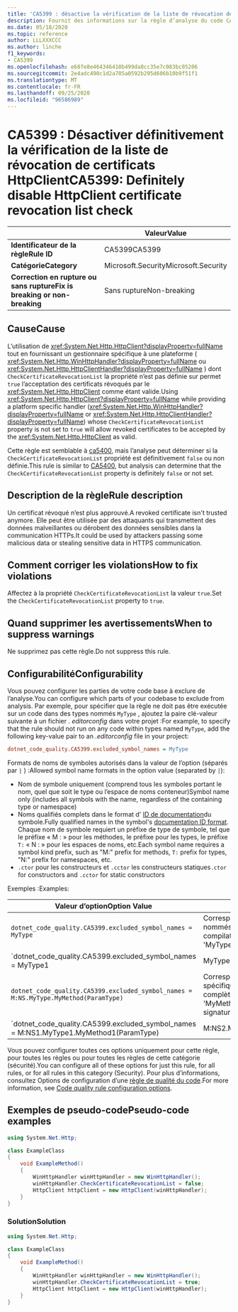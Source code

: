 ```yaml
---
title: 'CA5399 : désactive la vérification de la liste de révocation de certificats HttpClient (analyse du code)'
description: Fournit des informations sur la règle d’analyse du code CA5399, notamment les causes, comment corriger les violations et quand la supprimer.
ms.date: 05/18/2020
ms.topic: reference
author: LLLXXXCCC
ms.author: linche
f1_keywords:
- CA5399
ms.openlocfilehash: e68fe8e464346410b499da8cc35e7c083bc05206
ms.sourcegitcommit: 2e4adc490c1d2a705a0592b295d606b10b9f51f1
ms.translationtype: MT
ms.contentlocale: fr-FR
ms.lasthandoff: 09/25/2020
ms.locfileid: "96586989"
---
```

# <a name="ca5399-definitely-disable-httpclient-certificate-revocation-list-check"></a><span data-ttu-id="90fe4-103">CA5399 : Désactiver définitivement la vérification de la liste de révocation de certificats HttpClient</span><span class="sxs-lookup"><span data-stu-id="90fe4-103">CA5399: Definitely disable HttpClient certificate revocation list check</span></span>

| | <span data-ttu-id="90fe4-104">Valeur</span><span class="sxs-lookup"><span data-stu-id="90fe4-104">Value</span></span> |
|-|-|
| <span data-ttu-id="90fe4-105">**Identificateur de la règle**</span><span class="sxs-lookup"><span data-stu-id="90fe4-105">**Rule ID**</span></span> |<span data-ttu-id="90fe4-106">CA5399</span><span class="sxs-lookup"><span data-stu-id="90fe4-106">CA5399</span></span>|
| <span data-ttu-id="90fe4-107">**Catégorie**</span><span class="sxs-lookup"><span data-stu-id="90fe4-107">**Category**</span></span> |<span data-ttu-id="90fe4-108">Microsoft.Security</span><span class="sxs-lookup"><span data-stu-id="90fe4-108">Microsoft.Security</span></span>|
| <span data-ttu-id="90fe4-109">**Correction en rupture ou sans rupture**</span><span class="sxs-lookup"><span data-stu-id="90fe4-109">**Fix is breaking or non-breaking**</span></span> |<span data-ttu-id="90fe4-110">Sans rupture</span><span class="sxs-lookup"><span data-stu-id="90fe4-110">Non-breaking</span></span>|

## <a name="cause"></a><span data-ttu-id="90fe4-111">Cause</span><span class="sxs-lookup"><span data-stu-id="90fe4-111">Cause</span></span>

<span data-ttu-id="90fe4-112">L’utilisation de <xref:System.Net.Http.HttpClient?displayProperty=fullName> tout en fournissant un gestionnaire spécifique à une plateforme ( <xref:System.Net.Http.WinHttpHandler?displayProperty=fullName> ou <xref:System.Net.Http.HttpClientHandler?displayProperty=fullName> ) dont `CheckCertificateRevocationList` la propriété n’est pas définie sur permet `true` l’acceptation des certificats révoqués par le <xref:System.Net.Http.HttpClient> comme étant valide.</span><span class="sxs-lookup"><span data-stu-id="90fe4-112">Using <xref:System.Net.Http.HttpClient?displayProperty=fullName> while providing a platform specific handler (<xref:System.Net.Http.WinHttpHandler?displayProperty=fullName> or <xref:System.Net.Http.HttpClientHandler?displayProperty=fullName>) whose `CheckCertificateRevocationList` property is not set to `true` will allow revoked certificates to be accepted by the <xref:System.Net.Http.HttpClient> as valid.</span></span>

<span data-ttu-id="90fe4-113">Cette règle est semblable à [ca5400](ca5400.md), mais l’analyse peut déterminer si la `CheckCertificateRevocationList` propriété est définitivement `false` ou non définie.</span><span class="sxs-lookup"><span data-stu-id="90fe4-113">This rule is similar to [CA5400](ca5400.md), but analysis can determine that the `CheckCertificateRevocationList` property is definitely `false` or not set.</span></span>

## <a name="rule-description"></a><span data-ttu-id="90fe4-114">Description de la règle</span><span class="sxs-lookup"><span data-stu-id="90fe4-114">Rule description</span></span>

<span data-ttu-id="90fe4-115">Un certificat révoqué n’est plus approuvé.</span><span class="sxs-lookup"><span data-stu-id="90fe4-115">A revoked certificate isn't trusted anymore.</span></span> <span data-ttu-id="90fe4-116">Elle peut être utilisée par des attaquants qui transmettent des données malveillantes ou dérobent des données sensibles dans la communication HTTPs.</span><span class="sxs-lookup"><span data-stu-id="90fe4-116">It could be used by attackers passing some malicious data or stealing sensitive data in HTTPS communication.</span></span>

## <a name="how-to-fix-violations"></a><span data-ttu-id="90fe4-117">Comment corriger les violations</span><span class="sxs-lookup"><span data-stu-id="90fe4-117">How to fix violations</span></span>

<span data-ttu-id="90fe4-118">Affectez à la propriété `CheckCertificateRevocationList` la valeur `true`.</span><span class="sxs-lookup"><span data-stu-id="90fe4-118">Set the `CheckCertificateRevocationList` property to `true`.</span></span>

## <a name="when-to-suppress-warnings"></a><span data-ttu-id="90fe4-119">Quand supprimer les avertissements</span><span class="sxs-lookup"><span data-stu-id="90fe4-119">When to suppress warnings</span></span>

<span data-ttu-id="90fe4-120">Ne supprimez pas cette règle.</span><span class="sxs-lookup"><span data-stu-id="90fe4-120">Do not suppress this rule.</span></span>

## <a name="configurability"></a><span data-ttu-id="90fe4-121">Configurabilité</span><span class="sxs-lookup"><span data-stu-id="90fe4-121">Configurability</span></span>

<span data-ttu-id="90fe4-122">Vous pouvez configurer les parties de votre code base à exclure de l’analyse.</span><span class="sxs-lookup"><span data-stu-id="90fe4-122">You can configure which parts of your codebase to exclude from analysis.</span></span> <span data-ttu-id="90fe4-123">Par exemple, pour spécifier que la règle ne doit pas être exécutée sur un code dans des types nommés `MyType` , ajoutez la paire clé-valeur suivante à un fichier *. editorconfig* dans votre projet :</span><span class="sxs-lookup"><span data-stu-id="90fe4-123">For example, to specify that the rule should not run on any code within types named `MyType`, add the following key-value pair to an *.editorconfig* file in your project:</span></span>

```ini
dotnet_code_quality.CA5399.excluded_symbol_names = MyType
```

<span data-ttu-id="90fe4-124">Formats de noms de symboles autorisés dans la valeur de l’option (séparés par `|` ) :</span><span class="sxs-lookup"><span data-stu-id="90fe4-124">Allowed symbol name formats in the option value (separated by `|`):</span></span>

- <span data-ttu-id="90fe4-125">Nom de symbole uniquement (comprend tous les symboles portant le nom, quel que soit le type ou l’espace de noms conteneur)</span><span class="sxs-lookup"><span data-stu-id="90fe4-125">Symbol name only (includes all symbols with the name, regardless of the containing type or namespace)</span></span>
- <span data-ttu-id="90fe4-126">Noms qualifiés complets dans le format d' [ID de documentation](https://github.com/dotnet/csharplang/blob/master/spec/documentation-comments.md#id-string-format)du symbole.</span><span class="sxs-lookup"><span data-stu-id="90fe4-126">Fully qualified names in the symbol's [documentation ID format](https://github.com/dotnet/csharplang/blob/master/spec/documentation-comments.md#id-string-format).</span></span> <span data-ttu-id="90fe4-127">Chaque nom de symbole requiert un préfixe de type de symbole, tel que le préfixe « M : » pour les méthodes, le préfixe pour les types, le préfixe `T:` « N : » pour les espaces de noms, etc.</span><span class="sxs-lookup"><span data-stu-id="90fe4-127">Each symbol name requires a symbol kind prefix, such as "M:" prefix for methods, `T:` prefix for types, "N:" prefix for namespaces, etc.</span></span>
- <span data-ttu-id="90fe4-128">`.ctor` pour les constructeurs et `.cctor` les constructeurs statiques</span><span class="sxs-lookup"><span data-stu-id="90fe4-128">`.ctor` for constructors and `.cctor` for static constructors</span></span>

<span data-ttu-id="90fe4-129">Exemples :</span><span class="sxs-lookup"><span data-stu-id="90fe4-129">Examples:</span></span>

| <span data-ttu-id="90fe4-130">Valeur d’option</span><span class="sxs-lookup"><span data-stu-id="90fe4-130">Option Value</span></span> | <span data-ttu-id="90fe4-131">Résumé</span><span class="sxs-lookup"><span data-stu-id="90fe4-131">Summary</span></span> |
| --- | --- |
|`dotnet_code_quality.CA5399.excluded_symbol_names = MyType` | <span data-ttu-id="90fe4-132">Correspond à tous les symboles nommés’MyType’dans la compilation</span><span class="sxs-lookup"><span data-stu-id="90fe4-132">Matches all symbols named 'MyType' in the compilation</span></span>
|`dotnet_code_quality.CA5399.excluded_symbol_names = MyType1|MyType2` | <span data-ttu-id="90fe4-133">Correspond à tous les symboles nommés’MyType1 'ou’MyType2 'dans la compilation</span><span class="sxs-lookup"><span data-stu-id="90fe4-133">Matches all symbols named either 'MyType1' or 'MyType2' in the compilation</span></span>
|`dotnet_code_quality.CA5399.excluded_symbol_names = M:NS.MyType.MyMethod(ParamType)` | <span data-ttu-id="90fe4-134">Correspond à la méthode spécifique’MyMethod’avec la signature complète donnée</span><span class="sxs-lookup"><span data-stu-id="90fe4-134">Matches specific method 'MyMethod' with given fully qualified signature</span></span>
|`dotnet_code_quality.CA5399.excluded_symbol_names = M:NS1.MyType1.MyMethod1(ParamType)|M:NS2.MyType2.MyMethod2(ParamType)` | <span data-ttu-id="90fe4-135">Met en correspondance des méthodes spécifiques « MyMethod1 » et « MyMethod2 » avec la signature complète respective</span><span class="sxs-lookup"><span data-stu-id="90fe4-135">Matches specific methods 'MyMethod1' and 'MyMethod2' with respective fully qualified signature</span></span>

<span data-ttu-id="90fe4-136">Vous pouvez configurer toutes ces options uniquement pour cette règle, pour toutes les règles ou pour toutes les règles de cette catégorie (sécurité).</span><span class="sxs-lookup"><span data-stu-id="90fe4-136">You can configure all of these options for just this rule, for all rules, or for all rules in this category (Security).</span></span> <span data-ttu-id="90fe4-137">Pour plus d’informations, consultez Options de configuration d’une [règle de qualité du code](../code-quality-rule-options.md).</span><span class="sxs-lookup"><span data-stu-id="90fe4-137">For more information, see [Code quality rule configuration options](../code-quality-rule-options.md).</span></span>

## <a name="pseudo-code-examples"></a><span data-ttu-id="90fe4-138">Exemples de pseudo-code</span><span class="sxs-lookup"><span data-stu-id="90fe4-138">Pseudo-code examples</span></span>

```csharp
using System.Net.Http;

class ExampleClass
{
    void ExampleMethod()
    {
        WinHttpHandler winHttpHandler = new WinHttpHandler();
        winHttpHandler.CheckCertificateRevocationList = false;
        HttpClient httpClient = new HttpClient(winHttpHandler);
    }
}
```

### <a name="solution"></a><span data-ttu-id="90fe4-139">Solution</span><span class="sxs-lookup"><span data-stu-id="90fe4-139">Solution</span></span>

```csharp
using System.Net.Http;

class ExampleClass
{
    void ExampleMethod()
    {
        WinHttpHandler winHttpHandler = new WinHttpHandler();
        winHttpHandler.CheckCertificateRevocationList = true;
        HttpClient httpClient = new HttpClient(winHttpHandler);
    }
}
```
